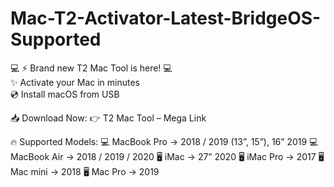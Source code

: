 # Mac-T2-Activator-Latest-BridgeOS-Supported
 💻 ⚡️ Brand new T2 Mac Tool is here! 💻   
 ✨ Activate your Mac in minutes   
 💿 Install macOS from USB  
 
 📥 Download Now: 
 👉 T2 Mac Tool – Mega Link  
 
 🔥 Supported Models: 
 💻 MacBook Pro → 2018 / 2019 (13”, 15”), 16” 2019 
 💻 MacBook Air → 2018 / 2019 / 2020 
 🖥 iMac → 27” 2020 
 🖥 iMac Pro → 2017 
 🖥 Mac mini → 2018 
 🖥 Mac Pro → 2019  
